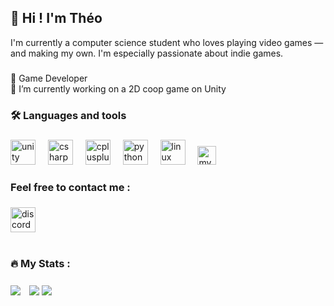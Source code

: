 ## 👋 Hi ! I'm Théo

I'm currently a computer science student who loves playing video games — and making my own.
I'm especially passionate about indie games.

###

👾 Game Developer  
🔭 I’m currently working on a 2D coop game on Unity

###

<h3 align="left">🛠 Languages and tools</h3>

###

<div align="left">
    <img src="https://cdn.jsdelivr.net/gh/devicons/devicon/icons/unity/unity-original.svg" height="40" alt="unity logo"  />
    <img width="12" />
    <img src="https://cdn.jsdelivr.net/gh/devicons/devicon/icons/csharp/csharp-original.svg" height="40" alt="csharp logo"  />
    <img width="12" />
    <img src="https://cdn.jsdelivr.net/gh/devicons/devicon/icons/cplusplus/cplusplus-original.svg" height="40" alt="cplusplus logo"  />
    <img width="12" />
    <img src="https://cdn.jsdelivr.net/gh/devicons/devicon/icons/python/python-original.svg" height="40" alt="python logo"  />
    <img width="12" />
    <img src="https://cdn.jsdelivr.net/gh/devicons/devicon/icons/linux/linux-original.svg" height="40" alt="linux logo"  />
    <img width="12"/>
    <img src="https://cdn.jsdelivr.net/gh/devicons/devicon/icons/mysql/mysql-original.svg" height="30" alt="mysql logo"  />
</div>

###

<h3 align="left">Feel free to contact me :</h3>

###

<div align="left">
    <img src="https://img.shields.io/static/v1?message=@lokise&logo=discord&label=&color=7289DA&logoColor=white&labelColor=&style=for-the-badge" height="40" alt="discord logo"  />
</div>

###

#
<h3 align="left">🔥 My Stats :</h3>

###

<div>
    <img style="vertical-align: middle; margin-right: 10" src="https://github-readme-stats.vercel.app/api?username=lokiseraven&show_icons=true&theme=dark">
    <img style="vertical-align: middle" src="https://github-readme-stats.vercel.app/api/top-langs/?username=lokiseraven&layout=compact&theme=dark"/>
    <img style="vertical-align: middle" src="https://media.tenor.com/Gh3LKX9HMFkAAAAj/hollow-knight-knight.gif"/>
</div>
